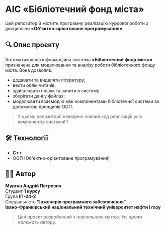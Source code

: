 # АІС «Бібліотечний фонд міста»

Цей репозиторій містить програмну реалізацію курсової роботи з дисципліни **«Об'єктно-орієнтоване програмування»**.

## 🔍 Опис проєкту

Автоматизована інформаційна система **«Бібліотечний фонд міста»** призначена для моделювання та аналізу роботи бібліотечного фонду міста. Вона дозволяє:
- додавати та видаляти літературу;
- вести облік читачів;
- здійснювати пошук та запити в системі;
- зберігати дані у файлах;
- моделювати взаємодію між компонентами бібліотечної системи за допомогою принципів ООП.

> У цьому репозиторії наведено повний код реалізацій усіх компонентів системи!!!

## 🛠️ Технології

- **C++**
- ООП (Об'єктно-орієнтоване програмування)


## 🧑‍💻 Автор

**Мурган Андрій Петрович**  
Студент **1 курсу**  
Група **ІП-24-2**  
Спеціальність **"Інженерія програмного забезпечення"**  
**Івано-Франківський національний технічний університет нафти і газу**

> *Цей проєкт розроблений з навчальною метою. Усі права належать автору.*
